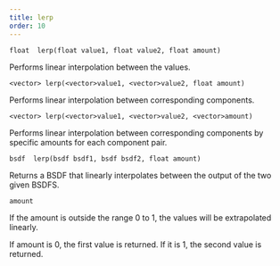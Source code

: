 ```yaml
---
title: lerp
order: 10
---
```

`float  lerp(float value1, float value2, float amount)`

Performs linear interpolation between the values.

`<vector> lerp(<vector>value1, <vector>value2, float amount)`

Performs linear interpolation between corresponding components.

`<vector> lerp(<vector>value1, <vector>value2, <vector>amount)`

Performs linear interpolation between corresponding components by specific amounts for each component pair.

`bsdf  lerp(bsdf bsdf1, bsdf bsdf2, float amount)`

Returns a BSDF that linearly interpolates between the output of the two given BSDFS.

`amount`

If the amount is outside the range 0 to 1, the values will be extrapolated linearly.

If amount is 0, the first value is returned. If it is 1, the second value is returned.
